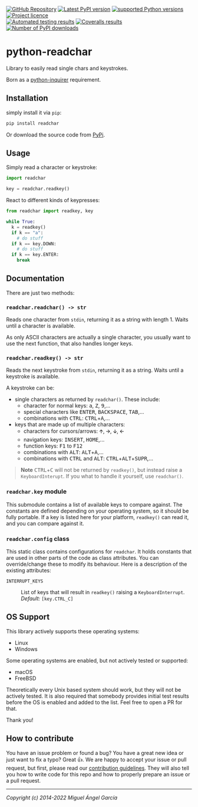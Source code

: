 [![GitHub Repository](https://badges.aleen42.com/src/github.svg)](https://github.com/magmax/python-readchar)
[![Latest PyPI version](https://img.shields.io/pypi/v/readchar.svg)](https://pypi.python.org/pypi/readchar)
[![supported Python versions](https://img.shields.io/pypi/pyversions/readchar)](https://pypi.python.org/pypi/readchar)
[![Project licence](https://img.shields.io/pypi/l/readchar?color=blue)](LICENCE) <br>
[![Automated testing results](https://github.com/magmax/python-readchar/actions/workflows/run-tests.yaml/badge.svg?branch=master)](https://github.com/magmax/python-readchar/actions/workflows/run-tests.yaml?query=branch%3Amaster)
[![Coveralls results](https://coveralls.io/repos/github/magmax/python-readchar/badge.svg?branch=master)](https://coveralls.io/github/magmax/python-readchar?branch=master)
[![Number of PyPI downloads](https://img.shields.io/pypi/dd/readchar.svg)](https://pypi.python.org/pypi/readchar)

# python-readchar

Library to easily read single chars and keystrokes.

Born as a [python-inquirer](https://github.com/magmax/python-inquirer) requirement.


## Installation

simply install it via `pip`:

```bash
pip install readchar
```

Or download the source code from [PyPi](https://pypi.python.org/pypi/readchar).


## Usage

Simply read a character or keystroke:

```python
import readchar

key = readchar.readkey()
```

React to different kinds of keypresses:

```python
from readchar import readkey, key

while True:
  k = readkey()
  if k == "a":
    # do stuff
  if k == key.DOWN:
    # do stuff
  if k == key.ENTER:
    break
```


## Documentation

There are just two methods:

### `readchar.readchar() -> str`

Reads one character from `stdin`, returning it as a string with length 1. Waits until a character is available.

As only ASCII characters are actually a single character, you usually want to use the next function, that also handles longer keys.

### `readchar.readkey() -> str`

Reads the next keystroke from `stdin`, returning it as a string. Waits
until a keystroke is available.

A keystroke can be:

- single characters as returned by `readchar()`. These include:
  - character for normal keys: <kbd>a</kbd>, <kbd>Z</kbd>, <kbd>9</kbd>,...
  - special characters like <kbd>ENTER</kbd>, <kbd>BACKSPACE</kbd>, <kbd>TAB</kbd>,...
  - combinations with <kbd>CTRL</kbd>: <kbd>CTRL</kbd>+<kbd>A</kbd>,...
- keys that are made up of multiple characters:
  - characters for cursors/arrows: <kbd>🡩</kbd>, <kbd>🡪</kbd>, <kbd>🡫</kbd>, <kbd>🡨</kbd>
  - navigation keys: <kbd>INSERT</kbd>, <kbd>HOME</kbd>,...
  - function keys: <kbd>F1</kbd> to <kbd>F12</kbd>
  - combinations with <kbd>ALT</kbd>: <kbd>ALT</kbd>+<kbd>A</kbd>,...
  - combinations with <kbd>CTRL</kbd> and <kbd>ALT</kbd>: <kbd>CTRL</kbd>+<kbd>ALT</kbd>+<kbd>SUPR</kbd>,...

> **Note**
> <kbd>CTRL</kbd>+<kbd>C</kbd> will not be returned by `readkey()`, but instead raise a `KeyboardInterupt`. If you what to handle it yourself, use `readchar()`.

### `readchar.key` module

This submodule contains a list of available keys to compare against. The constants are defined depending on your operating system, so it should be
fully portable. If a key is listed here for your platform, `readkey()` can read it, and you can compare against it.

### `readchar.config` class

This static class contains configurations for `readchar`. It holds constants that are used in other parts of the code as class attributes. You can
override/change these to modify its behaviour. Here is a description of the existing attributes:

<dl>
<dt><code>INTERRUPT_KEYS</code></dt>
<dd>

List of keys that will result in `readkey()` raising a `KeyboardInterrupt`. <br>
*Default:* `[key.CTRL_C]`

</dd>
</dl>


## OS Support

This library actively supports these operating systems:

- Linux
- Windows

Some operating systems are enabled, but not actively tested or supported:

- macOS
- FreeBSD

Theoretically every Unix based system should work, but they will not be actively tested. It is also required that somebody provides initial test
results before the OS is enabled and added to the list. Feel free to open a PR for that.

Thank you!


## How to contribute

You have an issue problem or found a bug? You have a great new idea or just want to fix a typo? Great :+1:. We are happy to accept your issue or pull
request, but first, please read our [contribution guidelines](https://github.com/magmax/python-readchar/blob/master/CONTRIBUTING.md). They will also
tell you how to write code for this repo and how to properly prepare an issue or a pull request.

-----

*Copyright (c) 2014-2022 Miguel Ángel García*
